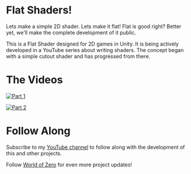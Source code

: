 # Flat Shaders!
Lets make a simple 2D shader. Lets make it flat! Flat is good right? Better yet, we'll make the complete development of it public.

This is a Flat Shader designed for 2D games in Unity. It is being actively developed in a YouTube series about writing shaders. The concept began with a simple cutout shader and has progressed from there.

# The Videos
[![Part 1](http://img.youtube.com/vi/vPfRgBgCDdA/0.jpg)](http://www.youtube.com/watch?v=vPfRgBgCDdA "Mission Start - Building a Flat Shader In Unity - Part 1")

[![Part 2](http://img.youtube.com/vi/-7bHSp2SPIk/0.jpg)](http://www.youtube.com/watch?v=-7bHSp2SPIk "Crafting the Borderlands - Building a Flat Shader In Unity - Part 2")

# Follow Along
Subscribe to my [YouTube channel](https://www.youtube.com/channel/UCJKLCjeujQj-d3JjsbVtkJw) to follow along with the development of this and other projects.

Follow [World of Zero](http://www.worldofzero.com/followme) for even more project updates!
